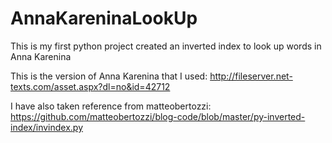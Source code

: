 # AnnaKareninaLookUp

This is my first python project created an inverted index to look up words in Anna Karenina 

This is the version of Anna Karenina that I used: 
http://fileserver.net-texts.com/asset.aspx?dl=no&id=42712

I have also taken reference from matteobertozzi:
https://github.com/matteobertozzi/blog-code/blob/master/py-inverted-index/invindex.py

